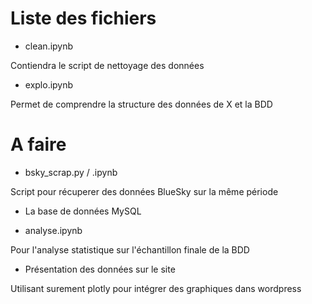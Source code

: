 # Liste des fichiers

- clean.ipynb

Contiendra le script de nettoyage des données

- explo.ipynb

Permet de comprendre la structure des données de X et la BDD

# A faire

- bsky_scrap.py / .ipynb

Script pour récuperer des données BlueSky sur la même période

- La base de données MySQL

- analyse.ipynb

Pour l'analyse statistique sur l'échantillon finale de la BDD

- Présentation des données sur le site

Utilisant surement plotly pour intégrer des graphiques dans wordpress